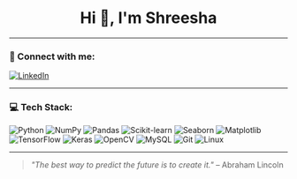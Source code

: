 <h1 align="center">Hi 👋, I'm Shreesha</h1>

---

### 🔗 Connect with me:
<p align="left">
  <a href="https://www.linkedin.com/in/your-linkedin-id/" target="_blank">
    <img src="https://img.shields.io/badge/LinkedIn-%230077B5?style=for-the-badge&logo=linkedin&logoColor=white" alt="LinkedIn"/>
  </a>
</p>

---

### 💻 Tech Stack:

<p align="left">
  <img src="https://img.shields.io/badge/Python-%2314354C?style=for-the-badge&logo=python&logoColor=white" alt="Python"/>
  <img src="https://img.shields.io/badge/Numpy-%23013243?style=for-the-badge&logo=numpy&logoColor=white" alt="NumPy"/>
  <img src="https://img.shields.io/badge/Pandas-%23150458?style=for-the-badge&logo=pandas&logoColor=white" alt="Pandas"/>
  <img src="https://img.shields.io/badge/Scikit--Learn-%23F7931E?style=for-the-badge&logo=scikit-learn&logoColor=white" alt="Scikit-learn"/>
  <img src="https://img.shields.io/badge/Seaborn-%231E90FF?style=for-the-badge&logo=python&logoColor=white" alt="Seaborn"/>
  <img src="https://img.shields.io/badge/Matplotlib-%230C4B8E?style=for-the-badge&logo=matplotlib&logoColor=white" alt="Matplotlib"/>
  <img src="https://img.shields.io/badge/TensorFlow-%23FF6F00?style=for-the-badge&logo=tensorflow&logoColor=white" alt="TensorFlow"/>
  <img src="https://img.shields.io/badge/Keras-%23D00000?style=for-the-badge&logo=keras&logoColor=white" alt="Keras"/>
  <img src="https://img.shields.io/badge/OpenCV-%23white?style=for-the-badge&logo=opencv&logoColor=black" alt="OpenCV"/>
  <img src="https://img.shields.io/badge/MySQL-%234479A1?style=for-the-badge&logo=mysql&logoColor=white" alt="MySQL"/>
  <img src="https://img.shields.io/badge/Git-%23F05032?style=for-the-badge&logo=git&logoColor=white" alt="Git"/>
  <img src="https://img.shields.io/badge/Linux-%23FCC624?style=for-the-badge&logo=linux&logoColor=black" alt="Linux"/>
</p>

---

> _"The best way to predict the future is to create it."_ – Abraham Lincoln

